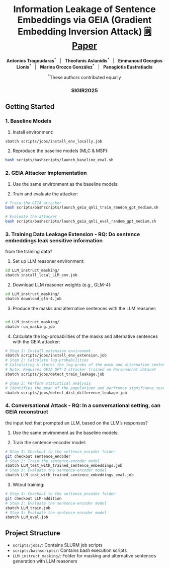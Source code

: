 <h1 align="center">Information Leakage of Sentence Embeddings via GEIA (Gradient Embedding Inversion Attack) 
  <strong><a href="https://arxiv.org/abs/2504.16609" target="_blank">🗒️Paper</a></strong> </h1> 

<p align="center">
  <strong> Antonios Tragoudaras</strong><sup>*</sup> &nbsp; | &nbsp;
  <strong> Theofanis Aslanidis</strong><sup>*</sup> &nbsp; | &nbsp;
  <strong> Emmanouil Georgios Lionis</strong><sup>*</sup> &nbsp; | &nbsp;
  <strong> Marina Orozco González</strong><sup>*</sup> &nbsp; | &nbsp;
  <strong> Panagiotis Eustratiadis </strong>
</p>

<p align="center"><sup>*</sup>These authors contributed equally</p>

### <p align="center"><strong>SIGIR2025</strong></p>





## Getting Started

### 1. Baseline Models
1. Install environment:
```bash
sbatch scripts/jobs/install_env_locally.job
```

2. Reproduce the baseline models (MLC & MSP):
```bash
bash scripts/bashscripts/launch_baseline_eval.sh
```

### 2. GEIA Attacker Implementation
1. Use the same environment as the baseline models:

2. Train and evaluate the attacker:
```bash
# Train the GEIA attacker
bash scripts/bashscripts/launch_geia_qnli_train_random_gpt_medium.sh

# Evaluate the attacker
bash scripts/bashscripts/launch_geia_qnli_eval_random_gpt_medium.sh
```

### 3. Training Data Leakage Extension - RQ: Do sentence embeddings leak sensitive information
from the training data?

1. Set up LLM reasoner environment:
```bash
cd LLM_instruct_masking/
sbatch install_local_LLM_env.job
```

2. Download LLM reasoner weights (e.g., GLM-4):
```bash
cd LLM_instruct_masking/
sbatch download_glm-4.job
```

3. Produce the masks and alternative sentences with the LLM reasoner:
```bash

cd LLM_instruct_masking/
sbatch run_masking.job
```

4. Calculate the log-probabilities of the masks and alternative sentences with the GEIA attacker:
```bash
# Step 1: Install extension environemt
sbatch scripts/jobs/install_env_extension.job
# Step 2: Calculate log-probabilities
# Calculating & stores the log-probs of the mask and alternative sentences with and without the sentence embeddinghs with differen vicitim models. This requires the GEIA gpt-2 attcker model to be trained on the Personachat dataset.
# Note: Requires GEIA GPT-2 attacker trained on Personachat dataset
sbatch scripts/jobs/detect_train_leakage.job

# Step 3: Perform statistical analysis
# Identifies the mean of the populatiuon and perfromas signifcance tests, based on the leakage log-probs stored in the `logs/` folder.
sbatch scripts/jobs/detect_dist_difference_leakage.job
```

### 4. Conversational Attack - RQ: In a conversational setting, can GEIA reconstruct
the input text that prompted an LLM, based on the LLM’s
responses?

1. Use the same environment as the baseline models:

2. Train the sentence-encoder model:
```bash
# Step 1: Checkout to the settence_encoder folder
git checkout sentence_encoder
# Step 2: Train the sentence-encoder model
sbatch LLM_test_with_trained_sentence_embeddings.job
# Step 3: Evaluate the sentence-encoder model
sbatch LLM_test_with_trained_sentence_embeddings_eval.job
```
3.  Witout training:
```bash
# Step 1: Checkout to the settence_encoder folder
git checkout LLM-addition
# Step 2: Evaluate the sentence-encoder model
sbatch LLM_train.job
# Step 3: Evaluate the sentence-encoder model
sbatch LLM_eval.job
```

## Project Structure
- `scripts/jobs/`: Contains SLURM job scripts
- `scripts/bashscripts/`: Contains bash execution scripts
- `LLM_instruct_masking/`: Folder for masking and alternative sentences generation  with LLM reasoners


